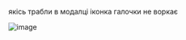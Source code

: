 якісь трабли в модалці іконка галочки не воркає

![image](https://user-images.githubusercontent.com/113307928/219471903-2962d16e-5b52-4843-bc10-d6f42d8c3cbd.png)
